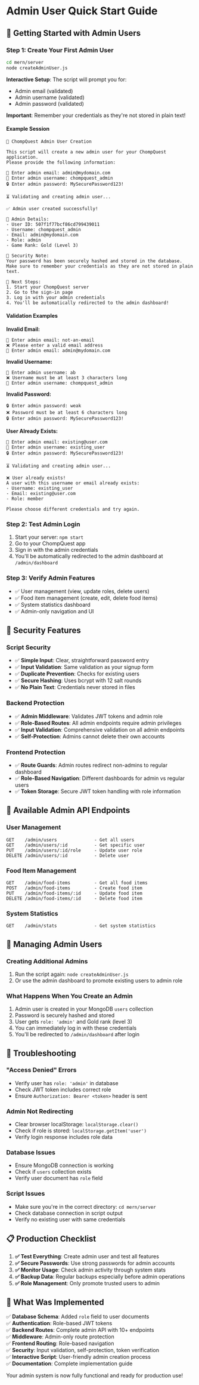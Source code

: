 # Admin User Quick Start Guide

## 🚀 Getting Started with Admin Users

### Step 1: Create Your First Admin User

```bash
cd mern/server
node createAdminUser.js
```

**Interactive Setup**: The script will prompt you for:

- Admin email (validated)
- Admin username (validated)
- Admin password (validated)

**Important**: Remember your credentials as they're not stored in plain text!

#### Example Session

```
🚀 ChompQuest Admin User Creation

This script will create a new admin user for your ChompQuest application.
Please provide the following information:

📧 Enter admin email: admin@mydomain.com
👤 Enter admin username: chompquest_admin
🔒 Enter admin password: MySecurePassword123!

⏳ Validating and creating admin user...

✅ Admin user created successfully!

🎉 Admin Details:
- User ID: 507f1f77bcf86cd799439011
- Username: chompquest_admin
- Email: admin@mydomain.com
- Role: admin
- Game Rank: Gold (Level 3)

🔐 Security Note:
Your password has been securely hashed and stored in the database.
Make sure to remember your credentials as they are not stored in plain text.

🚀 Next Steps:
1. Start your ChompQuest server
2. Go to the sign-in page
3. Log in with your admin credentials
4. You'll be automatically redirected to the admin dashboard!
```

#### Validation Examples

**Invalid Email:**

```
📧 Enter admin email: not-an-email
❌ Please enter a valid email address
📧 Enter admin email: admin@mydomain.com
```

**Invalid Username:**

```
👤 Enter admin username: ab
❌ Username must be at least 3 characters long
👤 Enter admin username: chompquest_admin
```

**Invalid Password:**

```
🔒 Enter admin password: weak
❌ Password must be at least 6 characters long
🔒 Enter admin password: MySecurePassword123!
```

**User Already Exists:**

```
📧 Enter admin email: existing@user.com
👤 Enter admin username: existing_user
🔒 Enter admin password: MySecurePassword123!

⏳ Validating and creating admin user...

❌ User already exists!
A user with this username or email already exists:
- Username: existing_user
- Email: existing@user.com
- Role: member

Please choose different credentials and try again.
```

### Step 2: Test Admin Login

1. Start your server: `npm start`
2. Go to your ChompQuest app
3. Sign in with the admin credentials
4. You'll be automatically redirected to the admin dashboard at `/admin/dashboard`

### Step 3: Verify Admin Features

- ✅ User management (view, update roles, delete users)
- ✅ Food item management (create, edit, delete food items)
- ✅ System statistics dashboard
- ✅ Admin-only navigation and UI

## 🔐 Security Features

### Script Security

- ✅ **Simple Input**: Clear, straightforward password entry
- ✅ **Input Validation**: Same validation as your signup form
- ✅ **Duplicate Prevention**: Checks for existing users
- ✅ **Secure Hashing**: Uses bcrypt with 12 salt rounds
- ✅ **No Plain Text**: Credentials never stored in files

### Backend Protection

- ✅ **Admin Middleware**: Validates JWT tokens and admin role
- ✅ **Role-Based Routes**: All admin endpoints require admin privileges
- ✅ **Input Validation**: Comprehensive validation on all admin endpoints
- ✅ **Self-Protection**: Admins cannot delete their own accounts

### Frontend Protection

- ✅ **Route Guards**: Admin routes redirect non-admins to regular dashboard
- ✅ **Role-Based Navigation**: Different dashboards for admin vs regular users
- ✅ **Token Storage**: Secure JWT token handling with role information

## 📡 Available Admin API Endpoints

### User Management

```
GET    /admin/users              - Get all users
GET    /admin/users/:id          - Get specific user
PUT    /admin/users/:id/role     - Update user role
DELETE /admin/users/:id          - Delete user
```

### Food Item Management

```
GET    /admin/food-items         - Get all food items
POST   /admin/food-items         - Create food item
PUT    /admin/food-items/:id     - Update food item
DELETE /admin/food-items/:id     - Delete food item
```

### System Statistics

```
GET    /admin/stats              - Get system statistics
```

## 🔧 Managing Admin Users

### Creating Additional Admins

1. Run the script again: `node createAdminUser.js`
2. Or use the admin dashboard to promote existing users to admin role

### What Happens When You Create an Admin

1. Admin user is created in your MongoDB `users` collection
2. Password is securely hashed and stored
3. User gets `role: 'admin'` and Gold rank (level 3)
4. You can immediately log in with these credentials
5. You'll be redirected to `/admin/dashboard` after login

## 🐛 Troubleshooting

### "Access Denied" Errors

- Verify user has `role: 'admin'` in database
- Check JWT token includes correct role
- Ensure `Authorization: Bearer <token>` header is sent

### Admin Not Redirecting

- Clear browser localStorage: `localStorage.clear()`
- Check if role is stored: `localStorage.getItem('user')`
- Verify login response includes role data

### Database Issues

- Ensure MongoDB connection is working
- Check if `users` collection exists
- Verify user document has `role` field

### Script Issues

- Make sure you're in the correct directory: `cd mern/server`
- Check database connection in script output
- Verify no existing user with same credentials

## 📋 Production Checklist

1. **✅ Test Everything**: Create admin user and test all features
2. **✅ Secure Passwords**: Use strong passwords for admin accounts
3. **✅ Monitor Usage**: Check admin activity through system stats
4. **✅ Backup Data**: Regular backups especially before admin operations
5. **✅ Role Management**: Only promote trusted users to admin

## 🎯 What Was Implemented

✅ **Database Schema**: Added `role` field to user documents  
✅ **Authentication**: Role-based JWT tokens  
✅ **Backend Routes**: Complete admin API with 10+ endpoints  
✅ **Middleware**: Admin-only route protection  
✅ **Frontend Routing**: Role-based navigation  
✅ **Security**: Input validation, self-protection, token verification  
✅ **Interactive Script**: User-friendly admin creation process  
✅ **Documentation**: Complete implementation guide

Your admin system is now fully functional and ready for production use!
